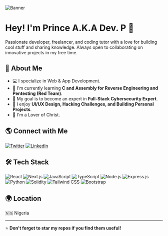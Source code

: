 ![Banner](https://gateway.pinata.cloud/ipfs/bafkreialzlpf7ic43k2vt6m4h6tmkxs432msi74f4pz7vfuvql3fyzzdwi)
# Hey! I'm Prince A.K.A Dev. P  👋

Passionate developer, freelancer, and coding tutor with a love for building cool stuff and sharing knowledge. Always open to collaborating on innovative projects in my free time.

## 🚀 About Me
- 💻 I specialize in Web & App Development.
- 🌱 I'm currently learning **C and Assembly for Reverse Engineering and Pentesting (Red Team)**.
- 🎯 My goal is to become an expert in **Full-Stack Cybersecurity Expert**.
- 🎨 I enjoy **UI/UX Design, Hacking Challenges, and Building Personal Projects**.
- 🙏 I'm a Lover of Christ. 


## 🌎 Connect with Me
[![Twitter](https://img.shields.io/badge/Twitter-%231DA1F2.svg?style=flat-square&logo=twitter&logoColor=white)](https://twitter.com/devp_b)
[![LinkedIn](https://img.shields.io/badge/LinkedIn-%230077B5.svg?style=flat-square&logo=linkedin&logoColor=white)](https://linkedin.com/in/prince-dev-p-🇳🇬-a55a52217)


## 🛠 Tech Stack
![React](https://img.shields.io/badge/React-%2361DAFB.svg?style=flat-square&logo=react&logoColor=white)
![Next.js](https://img.shields.io/badge/Next.js-%23000000.svg?style=flat-square&logo=next.js&logoColor=white)
![JavaScript](https://img.shields.io/badge/JavaScript-%23F7DF1E.svg?style=flat-square&logo=javascript&logoColor=black)
![TypeScript](https://img.shields.io/badge/TypeScript-%233178C6.svg?style=flat-square&logo=typescript&logoColor=white)
![Node.js](https://img.shields.io/badge/Node.js-%23339933.svg?style=flat-square&logo=node.js&logoColor=white)
![Express.js](https://img.shields.io/badge/Express.js-%23000000.svg?style=flat-square&logo=express&logoColor=white)
![Python](https://img.shields.io/badge/Python-%233776AB.svg?style=flat-square&logo=python&logoColor=white)
![Solidity](https://img.shields.io/badge/Solidity-%23363636.svg?style=flat-square&logo=solidity&logoColor=white)
![Tailwind CSS](https://img.shields.io/badge/TailwindCSS-%2338B2AC.svg?style=flat-square&logo=tailwind-css&logoColor=white)
![Bootstrap](https://img.shields.io/badge/Bootstrap-%237952B3.svg?style=flat-square&logo=bootstrap&logoColor=white)

## 🌍 Location
🇳🇬 Nigeria

---

⭐ **Don't forget to star my repos if you find them useful!**
